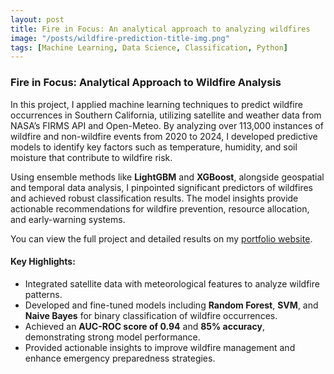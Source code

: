 ```yaml
---
layout: post
title: Fire in Focus: An analytical approach to analyzing wildfires
image: "/posts/wildfire-prediction-title-img.png"
tags: [Machine Learning, Data Science, Classification, Python]
---
```


### **Fire in Focus: Analytical Approach to Wildfire Analysis**

In this project, I applied machine learning techniques to predict wildfire occurrences in Southern California, utilizing satellite and weather data from NASA’s FIRMS API and Open-Meteo. By analyzing over 113,000 instances of wildfire and non-wildfire events from 2020 to 2024, I developed predictive models to identify key factors such as temperature, humidity, and soil moisture that contribute to wildfire risk.

Using ensemble methods like **LightGBM** and **XGBoost**, alongside geospatial and temporal data analysis, I pinpointed significant predictors of wildfires and achieved robust classification results. The model insights provide actionable recommendations for wildfire prevention, resource allocation, and early-warning systems.

You can view the full project and detailed results on my [portfolio website](https://abhiram1234.github.io/Machine-Learning-CSCI-5612-872-Project/).

#### **Key Highlights:**
- Integrated satellite data with meteorological features to analyze wildfire patterns.
- Developed and fine-tuned models including **Random Forest**, **SVM**, and **Naive Bayes** for binary classification of wildfire occurrences.
- Achieved an **AUC-ROC score of 0.94** and **85% accuracy**, demonstrating strong model performance.
- Provided actionable insights to improve wildfire management and enhance emergency preparedness strategies.
